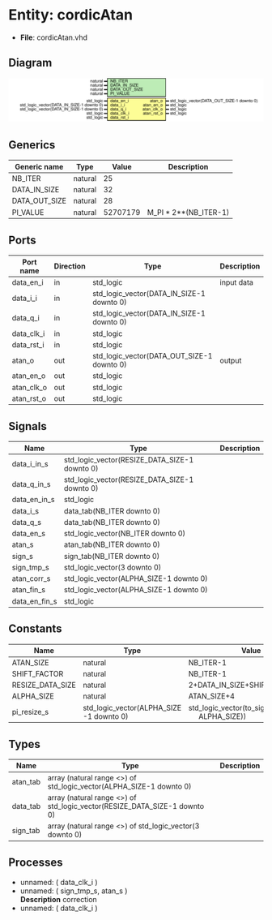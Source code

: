 # Entity: cordicAtan

- **File**: cordicAtan.vhd
## Diagram

![Diagram](cordicAtan.svg "Diagram")
## Generics

| Generic name  | Type    | Value    | Description            |
| ------------- | ------- | -------- | ---------------------- |
| NB_ITER       | natural | 25       |                        |
| DATA_IN_SIZE  | natural | 32       |                        |
| DATA_OUT_SIZE | natural | 28       |                        |
| PI_VALUE      | natural | 52707179 |  M_PI * 2**(NB_ITER-1) |
## Ports

| Port name  | Direction | Type                                       | Description |
| ---------- | --------- | ------------------------------------------ | ----------- |
| data_en_i  | in        | std_logic                                  | input data  |
| data_i_i   | in        | std_logic_vector(DATA_IN_SIZE-1 downto 0)  |             |
| data_q_i   | in        | std_logic_vector(DATA_IN_SIZE-1 downto 0)  |             |
| data_clk_i | in        | std_logic                                  |             |
| data_rst_i | in        | std_logic                                  |             |
| atan_o     | out       | std_logic_vector(DATA_OUT_SIZE-1 downto 0) | output      |
| atan_en_o  | out       | std_logic                                  |             |
| atan_clk_o | out       | std_logic                                  |             |
| atan_rst_o | out       | std_logic                                  |             |
## Signals

| Name          | Type                                          | Description |
| ------------- | --------------------------------------------- | ----------- |
| data_i_in_s   | std_logic_vector(RESIZE_DATA_SIZE-1 downto 0) |             |
| data_q_in_s   | std_logic_vector(RESIZE_DATA_SIZE-1 downto 0) |             |
| data_en_in_s  | std_logic                                     |             |
| data_i_s      | data_tab(NB_ITER downto 0)                    |             |
| data_q_s      | data_tab(NB_ITER downto 0)                    |             |
| data_en_s     | std_logic_vector(NB_ITER downto 0)            |             |
| atan_s        | atan_tab(NB_ITER downto 0)                    |             |
| sign_s        | sign_tab(NB_ITER downto 0)                    |             |
| sign_tmp_s    | std_logic_vector(3 downto 0)                  |             |
| atan_corr_s   | std_logic_vector(ALPHA_SIZE-1 downto 0)       |             |
| atan_fin_s    | std_logic_vector(ALPHA_SIZE-1 downto 0)       |             |
| data_en_fin_s | std_logic                                     |             |
## Constants

| Name             | Type                                     | Value                                                                                  | Description |
| ---------------- | ---------------------------------------- | -------------------------------------------------------------------------------------- | ----------- |
| ATAN_SIZE        | natural                                  |  NB_ITER-1                                                                             |             |
| SHIFT_FACTOR     | natural                                  |  NB_ITER-1                                                                             |             |
| RESIZE_DATA_SIZE | natural                                  |  2+DATA_IN_SIZE+SHIFT_FACTOR                                                           |             |
| ALPHA_SIZE       | natural                                  |  ATAN_SIZE+4                                                                           |             |
| pi_resize_s      | std_logic_vector(ALPHA_SIZE -1 downto 0) |  std_logic_vector(to_signed(PI_VALUE,<br><span style="padding-left:20px"> ALPHA_SIZE)) |             |
## Types

| Name     | Type                                                                       | Description |
| -------- | -------------------------------------------------------------------------- | ----------- |
| atan_tab | array (natural range <>) of std_logic_vector(ALPHA_SIZE-1 downto 0)        |             |
| data_tab | array (natural range <>) of std_logic_vector(RESIZE_DATA_SIZE-1 downto 0)  |             |
| sign_tab | array (natural range <>) of std_logic_vector(3 downto 0)                   |             |
## Processes
- unnamed: ( data_clk_i )
- unnamed: ( sign_tmp_s, atan_s )
</br>**Description**
 correction 
- unnamed: ( data_clk_i )
